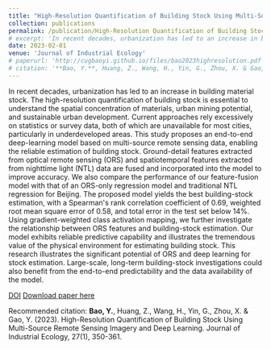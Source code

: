```yaml
---
title: "High-Resolution Quantification of Building Stock Using Multi-Source Remote Sensing Imagery and Deep Learning"
collection: publications
permalink: /publication/High-Resolution Quantification of Building Stock Using Multi-Source Remote Sensing Imagery and Deep Learning
# excerpt: 'In recent decades, urbanization has led to an increase in building material stock. The high-resolution quantification of building stock is essential to understand the spatial concentration of materials, urban mining potential, and sustainable urban development. Current approaches rely excessively on statistics or survey data, both of which are unavailable for most cities, particularly in underdeveloped areas. This study proposes an end-to-end deep-learning model based on multi-source remote sensing data, enabling the reliable estimation of building stock. Ground-detail features extracted from optical remote sensing (ORS) and spatiotemporal features extracted from nighttime light (NTL) data are fused and incorporated into the model to improve accuracy. We also compare the performance of our feature-fusion model with that of an ORS-only regression model and traditional NTL regression for Beijing. The proposed model yields the best building-stock estimation, with a Spearman's rank correlation coefficient of 0.69, weighted root mean square error of 0.58, and total error in the test set below 14%. Using gradient-weighted class activation mapping, we further investigate the relationship between ORS features and building-stock estimation. Our model exhibits reliable predictive capability and illustrates the tremendous value of the physical environment for estimating building stock. This research illustrates the significant potential of ORS and deep learning for stock estimation. Large-scale, long-term building-stock investigations could also benefit from the end-to-end predictability and the data availability of the model.'
date: 2023-02-01
venue: 'Journal of Industrial Ecology'
# paperurl: 'http://cugbaoyi.github.io/files/bao2023highresolution.pdf'
# citation: '**Bao, Y.**, Huang, Z., Wang, H., Yin, G., Zhou, X. & Gao, Y. (2023). High-Resolution Quantification of Building Stock Using Multi-Source Remote Sensing Imagery and Deep Learning. Journal of Industrial Ecology, 27(1), 350-361.'
---
```

In recent decades, urbanization has led to an increase in building material stock. The high-resolution quantification of building stock is essential to understand the spatial concentration of materials, urban mining potential, and sustainable urban development. Current approaches rely excessively on statistics or survey data, both of which are unavailable for most cities, particularly in underdeveloped areas. This study proposes an end-to-end deep-learning model based on multi-source remote sensing data, enabling the reliable estimation of building stock. Ground-detail features extracted from optical remote sensing (ORS) and spatiotemporal features extracted from nighttime light (NTL) data are fused and incorporated into the model to improve accuracy. We also compare the performance of our feature-fusion model with that of an ORS-only regression model and traditional NTL regression for Beijing. The proposed model yields the best building-stock estimation, with a Spearman's rank correlation coefficient of 0.69, weighted root mean square error of 0.58, and total error in the test set below 14%. Using gradient-weighted class activation mapping, we further investigate the relationship between ORS features and building-stock estimation. Our model exhibits reliable predictive capability and illustrates the tremendous value of the physical environment for estimating building stock. This research illustrates the significant potential of ORS and deep learning for stock estimation. Large-scale, long-term building-stock investigations could also benefit from the end-to-end predictability and the data availability of the model.

[DOI](https://doi.org/10.1111/jiec.13356)
[Download paper here](http://cugbaoyi.github.io/files/bao2023highresolution.pdf)

Recommended citation: **Bao, Y.**, Huang, Z., Wang, H., Yin, G., Zhou, X. & Gao, Y. (2023). High-Resolution Quantification of Building Stock Using Multi-Source Remote Sensing Imagery and Deep Learning. Journal of Industrial Ecology, 27(1), 350-361.

